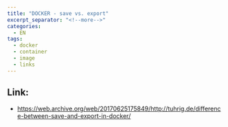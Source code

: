 ```yaml
---
title: "DOCKER - save vs. export"
excerpt_separator: "<!--more-->"
categories:
  - EN
tags:
  - docker
  - container
  - image
  - links
---
```




## Link:

* https://web.archive.org/web/20170625175849/http://tuhrig.de/difference-between-save-and-export-in-docker/



